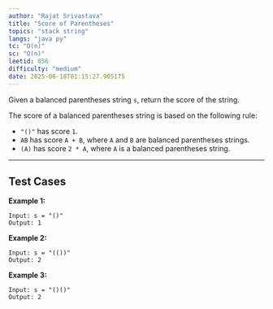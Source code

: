 ```yaml
---
author: "Rajat Srivastava"
title: "Score of Parentheses"
topics: "stack string"
langs: "java py"
tc: "O(n)"
sc: "O(n)"
leetid: 856
difficulty: "medium"
date: 2025-06-18T01:15:27.905175
---
```


Given a balanced parentheses string `s`, return the score of the string.

The score of a balanced parentheses string is based on the following rule:
- `"()"` has score `1`.
- `AB` has score `A + B`, where `A` and `B` are balanced parentheses strings.
- `(A)` has score `2 * A`, where `A` is a balanced parentheses string.

---

## Test Cases

**Example 1:** 
```
Input: s = "()"
Output: 1
```

**Example 2:** 
```
Input: s = "(())"
Output: 2
```

**Example 3:**
```
Input: s = "()()"
Output: 2
```